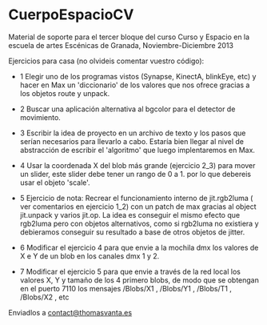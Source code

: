 CuerpoEspacioCV
===============

Material de soporte para el tercer bloque del curso Curso y Espacio en la escuela de artes Escénicas de Granada, Noviembre-Diciembre 2013


Ejercicios para casa (no olvideis comentar vuestro código):

- 1 Elegir uno de los programas vistos (Synapse, KinectA, blinkEye, etc) y hacer en Max un 'diccionario' de los valores que nos ofrece gracias a los objetos route y unpack.
- 2 Buscar una aplicación alternativa al bgcolor para el detector de movimiento.
- 3 Escribir la idea de proyecto en un archivo de texto y los pasos que serían necesarios para llevarlo a cabo. Estaría bien llegar al nivel de abstracción de escribir el 'algoritmo' que luego implentaremos en Max.
- 4 Usar la coordenada X del blob más grande (ejercicio 2_3) para mover un slider, este slider debe tener un rango  de 0 a 1. por lo que debereis usar el objeto 'scale'.
- 5 Ejercicio de nota: Recrear el funcionamiento interno de jit.rgb2luma ( ver comentarios en ejercicio 1_2) con un patch de max gracias al object jit.unpack y varios jit.op. La idea es conseguir el mismo efecto que rgb2luma pero con objetos alternativos, como si rgb2luma no existiera y debieramos conseguir su resultado a base de otros objetos de jitter.

- 6 Modificar el ejercicio 4 para que envie a la mochila dmx los valores de X e Y de un blob en los canales dmx 1 y 2.

- 7 Modificar el ejercicio 5 para que envie a través de la red local los valores X, Y y tamaño de los 4 primero blobs, de modo que se obtengan en el puerto 7110 los mensajes /Blobs/X1 , /Blobs/Y1 , /Blobs/T1 , /Blobs/X2 , etc

Enviadlos a contact@thomasvanta.es
